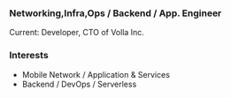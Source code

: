 ### Networking,Infra,Ops / Backend / App. Engineer

Current: Developer, CTO of Volla Inc.

### Interests

- Mobile Network / Application & Services
- Backend / DevOps / Serverless
